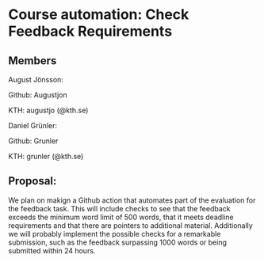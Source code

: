 # Course automation: Check Feedback Requirements

## Members
August Jönsson: 

Github: Augustjon

KTH: augustjo (@kth.se)

Daniel Grünler: 

Github: Grunler

KTH: grunler (@kth.se)

## Proposal:
We plan on makign a Github action that automates part of the evaluation for the feedback task. 
This will include checks to see that the feedback exceeds the minimum word limit of 500 words, that it meets deadline requirements and that there are pointers to additional material.
Additionally we will probably implement the possible checks for a remarkable submission, such as the feedback surpassing 1000 words or being submitted within 24 hours.

